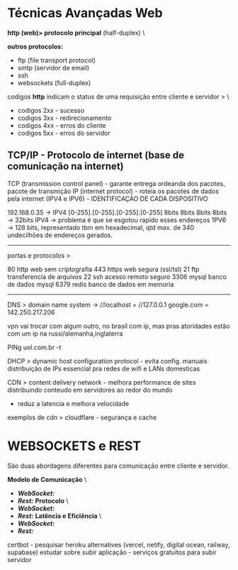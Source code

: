 # Técnicas Avançadas Web

**http (web)> protocolo principal**  (half-duplex) \

**outros protocolos:** 
-	ftp (file transport protocol)
-	smtp (servidor de email)
-	ssh
-   websockets (full-duplex)

codigos **http** indicam o status de uma requisição entre cliente e servidor > \

-   codigos 2xx - sucesso
-   codigos 3xx - redirecionamento
-   codigos 4xx - erros do cliente
-   codigos 5xx - erros do servidor

## TCP/IP - Protocolo de internet (base de comunicação na internet)

TCP (transmission control panel)  - garante entrega ordeanda dos pacotes, pacote de transmição
IP (internet protocol) - roteia os pacotes de dados pela internet (IPV4 e IPV6) - IDENTIFICAÇÃO DE CADA DISPOSITIVO

192.168.0.35 -> IPV4 [0-255].[0-255].[0-255].[0-255]
	                 8bits   8bits   8bits   8bits -> 32bits
IPV4 -> problema é que se esgotou rapido esses endereços
1PV6 -> 128 bits, representado tbm em hexadecimal, qtd max. de 340 undecilhões de endereços gerados.

****************************************************

portas e protocolos > 

80	http	web sem criptografia
443	https	web segura (ssl/tsl)
21	ftp	transferencia de arquivos
22	ssh	acesso remoto seguro
3306	mysql	banco de dados mysql
6379	redis	banco de dados em memoria

****************************************************

DNS > domain name system -> //localhost = //127.0.0.1
		google.com = 142.250.217.206

vpn vai trocar com algum outro, no brasil com ip, mas pras atoridades estão com um ip na russi/alemanha,inglaterra  
		
PINg uol.com.br -t

DHCP > dynamic host configuration protocol - evita config. manuais
	distribuição de IPs
	essencial pra redes de wifi e LANs domesticas
	
CDN > content delivery network - melhora performance de sites distribuindo conteudo em servidores ao redor do mundo
- reduz a latencia e melhora velocidade

exemplos de cdn > cloudflare - segurança e cache

# WEBSOCKETS e REST

São duas abordagens diferentes para comunicação entre cliente e servidor.

**Modelo de Comunicação** \
-   ***WebSocket:***
-   ***Rest:***
**Protocolo** \
-   ***WebSocket:***
-   ***Rest:***
**Latência e Eficiência** \
-   ***WebSocket:***
-   ***Rest:***

certbot - pesquisar
heroku alternatives (vercel, netify, digital ocean, railway, supabase)
estudar sobre subir aplicação - serviços gratuitos para subir servidor